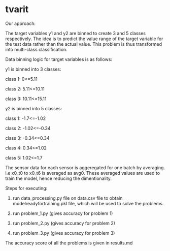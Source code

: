 # tvarit

Our approach:

The target variables y1 and y2 are binned to create 3 and 5 classes respectively. The idea is to predict the value range of the target variable for the test data rather than the actual value. This problem is thus transformed into multi-class classification.

Data binning logic for target variables is as follows:

y1 is binned into 3 classes:

class 1: 0<=5.11

class 2: 5.11<=10.11

class 3: 10.11<=15.11

y2 is binned into 5 classes:

class 1: -1.7<=-1.02

class 2: -1.02<=-0.34

class 3: -0.34<=0.34

class 4: 0.34<=1.02

class 5: 1.02<=1.7

The sensor data for each sensor is aggeregated for one batch by averaging. i.e x0_t0 to x0_t6 is averaged as avg0. These averaged values are used to train the model, hence reducing the dimentionality.

Steps for executing:

1. run data_processing.py file on data.csv file to obtain modelreadyfortraining.pkl file, which will be used to solve the problems.

2. run problem_1.py (gives accuracy for problem 1)

3. run problem_2.py (gives accuracy for problem 2)

4. run problem_3.py (gives accuracy for problem 3)

The accuracy score of all the problems is given in results.md
